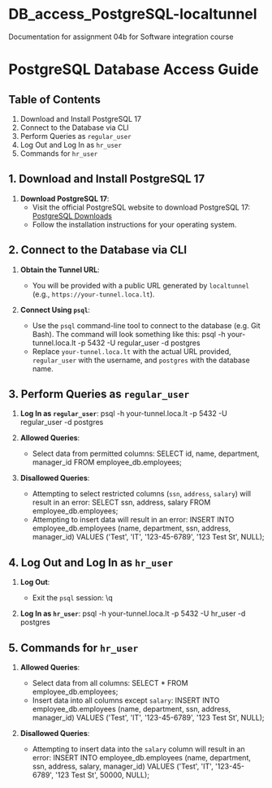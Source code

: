 # DB_access_PostgreSQL-localtunnel
Documentation for assignment 04b for Software integration course
# PostgreSQL Database Access Guide

## Table of Contents
1. Download and Install PostgreSQL 17
2. Connect to the Database via CLI
3. Perform Queries as `regular_user`
4. Log Out and Log In as `hr_user`
5. Commands for `hr_user`

## 1. Download and Install PostgreSQL 17

1. **Download PostgreSQL 17**:
   - Visit the official PostgreSQL website to download PostgreSQL 17: [PostgreSQL Downloads](https://www.postgresql.org/download/)
   - Follow the installation instructions for your operating system.

## 2. Connect to the Database via CLI

1. **Obtain the Tunnel URL**:
   - You will be provided with a public URL generated by `localtunnel` (e.g., `https://your-tunnel.loca.lt`).

2. **Connect Using `psql`**:
   - Use the `psql` command-line tool to connect to the database (e.g. Git Bash). The command will look something like this:
     psql -h your-tunnel.loca.lt -p 5432 -U regular_user -d postgres
   - Replace `your-tunnel.loca.lt` with the actual URL provided, `regular_user` with the username, and `postgres` with the database name.

## 3. Perform Queries as `regular_user`

1. **Log In as `regular_user`**:
   psql -h your-tunnel.loca.lt -p 5432 -U regular_user -d postgres

2. **Allowed Queries**:
   - Select data from permitted columns:
     SELECT id, name, department, manager_id FROM employee_db.employees;

3. **Disallowed Queries**:
   - Attempting to select restricted columns (`ssn`, `address`, `salary`) will result in an error:
     SELECT ssn, address, salary FROM employee_db.employees;
   - Attempting to insert data will result in an error:
     INSERT INTO employee_db.employees (name, department, ssn, address, manager_id) VALUES ('Test', 'IT', '123-45-6789', '123 Test St', NULL);

## 4. Log Out and Log In as `hr_user`

1. **Log Out**:
   - Exit the `psql` session:
     \q

2. **Log In as `hr_user`**:
   psql -h your-tunnel.loca.lt -p 5432 -U hr_user -d postgres

## 5. Commands for `hr_user`

1. **Allowed Queries**:
   - Select data from all columns:
     SELECT * FROM employee_db.employees;
   - Insert data into all columns except `salary`:
     INSERT INTO employee_db.employees (name, department, ssn, address, manager_id) VALUES ('Test', 'IT', '123-45-6789', '123 Test St', NULL);

2. **Disallowed Queries**:
   - Attempting to insert data into the `salary` column will result in an error:
     INSERT INTO employee_db.employees (name, department, ssn, address, salary, manager_id) VALUES ('Test', 'IT', '123-45-6789', '123 Test St', 50000, NULL);
